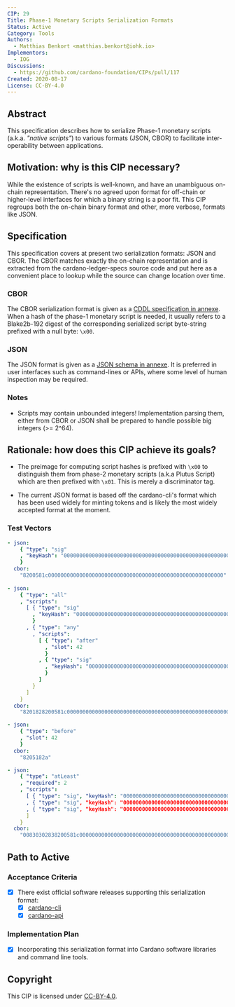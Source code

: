 ```yaml
---
CIP: 29
Title: Phase-1 Monetary Scripts Serialization Formats
Status: Active
Category: Tools
Authors:
  - Matthias Benkort <matthias.benkort@iohk.io>
Implementors:
  - IOG
Discussions:
  - https://github.com/cardano-foundation/CIPs/pull/117
Created: 2020-08-17
License: CC-BY-4.0
---
```


## Abstract

This specification describes how to serialize Phase-1 monetary scripts (a.k.a. _"native scripts"_) to various formats (JSON, CBOR) to facilitate inter-operability between applications.

## Motivation: why is this CIP necessary?

While the existence of scripts is well-known, and have an unambiguous on-chain representation. There's no agreed upon format for off-chain or higher-level interfaces for which a binary string is a poor fit. This CIP regroups both the on-chain binary format and other, more verbose, formats like JSON.

## Specification

This specification covers at present two serialization formats: JSON and CBOR. The CBOR matches exactly the on-chain representation and is extracted from the cardano-ledger-specs source code and put here as a convenient place to lookup while the source can change location over time.

### CBOR

The CBOR serialization format is given as a [CDDL specification in annexe](./phase-1-monetary-scripts.cddl). When a hash of the phase-1 monetary script is needed, it usually refers to a Blake2b-192 digest of the corresponding serialized script byte-string prefixed with a null byte: `\x00`.

### JSON

The JSON format is given as a [JSON schema in annexe](./phase-1-monetary-scripts.json). It is preferred in user interfaces such as command-lines or APIs, where some level of human inspection may be required.

### Notes

- Scripts may contain unbounded integers! Implementation parsing them, either from CBOR or JSON shall be prepared to handle possible big integers (>= 2^64).

## Rationale: how does this CIP achieve its goals?

- The preimage for computing script hashes is prefixed with `\x00` to distinguish them from phase-2 monetary scripts (a.k.a Plutus Script) which are then prefixed with `\x01`. This is merely a discriminator tag.

- The current JSON format is based off the cardano-cli's format which has been used widely for minting tokens and is likely the most widely accepted format at the moment.

### Test Vectors

```yaml
- json:
    { "type": "sig"
    , "keyHash": "00000000000000000000000000000000000000000000000000000000"
    }
  cbor:
    "8200581c00000000000000000000000000000000000000000000000000000000"
    
- json:
    { "type": "all"
    , "scripts":
      [ { "type": "sig"
        , "keyHash": "00000000000000000000000000000000000000000000000000000000"
        }
      , { "type": "any"
        , "scripts":
          [ { "type": "after"
            , "slot": 42
            }
          , { "type": "sig"
            , "keyHash": "00000000000000000000000000000000000000000000000000000001"
            }
          ]
        }
      ]
    }
  cbor:
    "8201828200581c000000000000000000000000000000000000000000000000000000008202828204182a8200581c00000000000000000000000000000000000000000000000000000001"

- json:
    { "type": "before"
    , "slot": 42
    }
  cbor:
    "8205182a"

- json:
    { "type": "atLeast"
    , "required": 2
    , "scripts":
      [ { "type": "sig", "keyHash": "00000000000000000000000000000000000000000000000000000000" }
      , { "type": "sig", "keyHash": "00000000000000000000000000000000000000000000000000000001" }
      , { "type": "sig", "keyHash": "00000000000000000000000000000000000000000000000000000002" }
      ]
    }
  cbor:
    "00830302838200581c000000000000000000000000000000000000000000000000000000008200581c000000000000000000000000000000000000000000000000000000018200581c00000000000000000000000000000000000000000000000000000002"
```

## Path to Active

### Acceptance Criteria

- [x] There exist official software releases supporting this serialization format:
  - [x] [cardano-cli](https://github.com/input-output-hk/cardano-node/tree/master/cardano-cli)
  - [x] [cardano-api](https://github.com/IntersectMBO/cardano-api)

### Implementation Plan

  - [x] Incorporating this serialization format into Cardano software libraries and command line tools.

## Copyright

This CIP is licensed under [CC-BY-4.0](https://creativecommons.org/licenses/by/4.0/legalcode).
